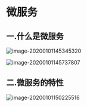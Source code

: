 # 微服务

## 一.什么是微服务

![image-20200101145345320](image-20200101145345320.png)

![image-20200101145737807](image-20200101145737807.png)

## 二.微服务的特性

![image-20200101150225516](image-20200101150225516.png)





















